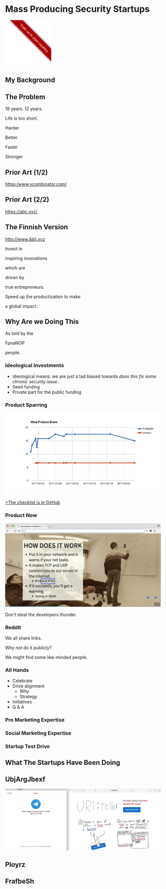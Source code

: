 <!-- .slide: data-background-image="finland.jpg" class="whitebox" -->

# Mass Producing Security Startups

![fork](fork.png)
<!-- .element: class="fork" -->

<!-- next -->

## My Background

<!-- next -->

<!-- .slide: data-background-image="fuzz.jpg" -->

<!-- next -->

<!-- .slide: data-background-image="abuse.jpg" -->

<!-- next -->

## The Problem

19 years. 12 years.

<!-- next -->

<!-- .slide: data-background-image="lifetooshort.jpg" class="rightest-whitebox" -->

Life is too short.<!-- .element: class="highlight-red" -->

<!-- next -->

<!-- .slide: data-background-image="madscience.jpg" class="rightest-whitebox" -->

Harder

Better

Faster

Stronger
<!-- next -->

## Prior Art (1/2)

<!-- .slide: data-background-image="ycomb.jpg" class="right-whitebox" -->

<https:/www.ycombinator.com/> <!-- .element: class="small" -->

<!-- next -->

<!-- .slide: data-background-image="alphabet.jpg" class="blackbox" -->

## Prior Art (2/2)

<https://abc.xyz/>

<!-- next -->

## The Finnish Version

<http://www.åäö.xyz>

<!-- next -->

Invest in

inspiring innovations
<!-- .element: class="highlight-red" -->

which are

driven by
<!-- .element: class="highlight-red" -->

true entrepreneurs.

<!-- next -->

Speed up the productization to make

a global impact.
<!-- .element: class="highlight-red" -->

<!-- next -->

<!-- .slide: data-background-image="why.jpg" class="right-whitebox" -->

## Why Are we Doing This

As told by the

FpnaNOP <!-- .element: class="highlight-red" -->

people.

<!-- next -->

<!-- .slide: data-background-image="tempo.jpg" class="whitebox" -->

### Ideological Investments

* Ideological means: we are just a tad biased towards *does this fix some chronic security issue*.
* Seed funding
* Private part for the public funding

<!-- next -->

### Product Sparring

![wow](wowscore.jpg)

[>The checklist is in GitHub](https://github.com/scanabc/open/blob/master/product-checklist.md)
<!-- .element: class="small" -->

<!-- next -->

### Product Now

![now](now.jpg)

Don't steal the developers thunder.

<!-- next -->

<!-- .slide: data-background-image="reddit.jpg" class="right-whitebox" -->

### Reddit

We all share links.

Why not do it publicly?

We might find some like-minded people.

<!-- next -->

<!-- .slide: data-background-image="allhands.jpg" class="right-whitebox" -->

### All Hands

* Celebrate
* Drive alignment
  * Why
  * Strategy
* Initiatives
* Q & A

<!-- next -->

### Pro Marketing Expertise

<!-- next -->

### Social Marketing Expertise

<!-- next -->

<!-- .slide: data-background-image="testdrive.jpg" class="whitebox" -->

### Startup Test Drive

<!-- next -->

## What The Startups Have Been Doing

<!-- next -->

## UbjArgJbexf

![URI:Teller](uriteller.gif)

<!-- next -->

## Ployrz

<!-- next -->

## FrafbeSh
